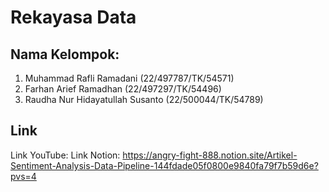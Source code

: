 # Rekayasa Data

## Nama Kelompok:
1. Muhammad Rafli Ramadani (22/497787/TK/54571)
2. Farhan Arief Ramadhan (22/497297/TK/54496)
3. Raudha Nur Hidayatullah Susanto (22/500044/TK/54789)

## Link
Link YouTube: 
Link Notion: https://angry-fight-888.notion.site/Artikel-Sentiment-Analysis-Data-Pipeline-144fdade05f0800e9840fa79f7b59d6e?pvs=4
